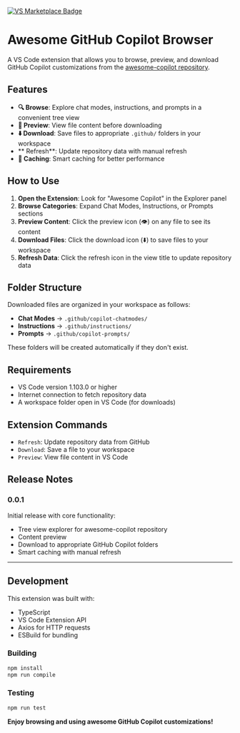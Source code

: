 [![VS Marketplace Badge](https://img.shields.io/visual-studio-marketplace/v/timheuer.vscode-awesome-copilot?label=VS%20Code%20Marketplace&color=brightgreen&logo=visualstudiocode)](https://marketplace.visualstudio.com/items?itemName=TimHeuer.vscode-awesome-copilot)

# Awesome GitHub Copilot Browser

A VS Code extension that allows you to browse, preview, and download GitHub Copilot customizations from the [awesome-copilot repository](https://github.com/github/awesome-copilot).

## Features

- **🔍 Browse**: Explore chat modes, instructions, and prompts in a convenient tree view
- **📖 Preview**: View file content before downloading
- **⬇️ Download**: Save files to appropriate `.github/` folders in your workspace
- ** Refresh**: Update repository data with manual refresh
- **💾 Caching**: Smart caching for better performance

## How to Use

1. **Open the Extension**: Look for "Awesome Copilot" in the Explorer panel
2. **Browse Categories**: Expand Chat Modes, Instructions, or Prompts sections
3. **Preview Content**: Click the preview icon (👁️) on any file to see its content
4. **Download Files**: Click the download icon (⬇️) to save files to your workspace
5. **Refresh Data**: Click the refresh icon in the view title to update repository data

## Folder Structure

Downloaded files are organized in your workspace as follows:

- **Chat Modes** → `.github/copilot-chatmodes/`
- **Instructions** → `.github/instructions/`  
- **Prompts** → `.github/copilot-prompts/`

These folders will be created automatically if they don't exist.

## Requirements

- VS Code version 1.103.0 or higher
- Internet connection to fetch repository data
- A workspace folder open in VS Code (for downloads)

## Extension Commands

- `Refresh`: Update repository data from GitHub
- `Download`: Save a file to your workspace
- `Preview`: View file content in VS Code

## Release Notes

### 0.0.1

Initial release with core functionality:

- Tree view explorer for awesome-copilot repository
- Content preview
- Download to appropriate GitHub Copilot folders
- Smart caching with manual refresh

---

## Development

This extension was built with:

- TypeScript
- VS Code Extension API
- Axios for HTTP requests
- ESBuild for bundling

### Building

```bash
npm install
npm run compile
```

### Testing  

```bash
npm run test
```

**Enjoy browsing and using awesome GitHub Copilot customizations!**
